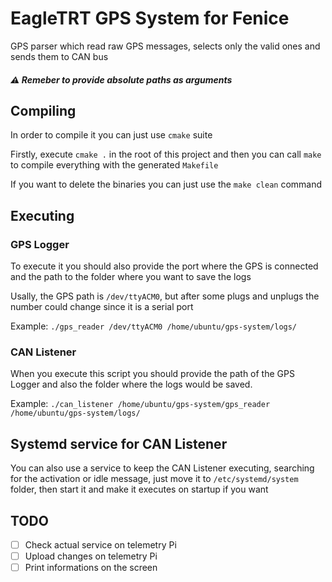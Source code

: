 # EagleTRT GPS System for Fenice

GPS parser which read raw GPS messages, selects only the valid ones and sends them to CAN bus

##### :warning: Remeber to provide absolute paths as arguments

## Compiling
In order to compile it you can just use `cmake` suite

Firstly, execute `cmake .` in the root of this project and then you can call `make` to compile everything with the generated `Makefile`

If you want to delete the binaries you can just use the `make clean` command

## Executing

### GPS Logger

To execute it you should also provide the port where the GPS is connected and the path to the folder where you want to save the logs

Usally, the GPS path is `/dev/ttyACM0`, but after some plugs and unplugs the number could change since it is a serial port

Example:
```./gps_reader /dev/ttyACM0 /home/ubuntu/gps-system/logs/``` 

### CAN Listener

When you execute this script you should provide the path of the GPS Logger and also the folder where the logs would be saved.

Example:
```./can_listener /home/ubuntu/gps-system/gps_reader /home/ubuntu/gps-system/logs/``` 

## Systemd service for CAN Listener

You can also use a service to keep the CAN Listener executing, searching for the activation or idle message, just move it to `/etc/systemd/system` folder, then start it and make it executes on startup if you want

## TODO
- [ ] Check actual service on telemetry Pi 
- [ ] Upload changes on telemetry Pi 
- [ ] Print informations on the screen